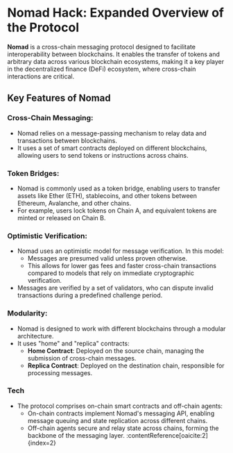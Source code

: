 # Nomad Hack: Expanded Overview of the Protocol

**Nomad** is a cross-chain messaging protocol designed to facilitate interoperability between blockchains. It enables the transfer of tokens and arbitrary data across various blockchain ecosystems, making it a key player in the decentralized finance (DeFi) ecosystem, where cross-chain interactions are critical.

## Key Features of Nomad

### Cross-Chain Messaging:
- Nomad relies on a message-passing mechanism to relay data and transactions between blockchains.
- It uses a set of smart contracts deployed on different blockchains, allowing users to send tokens or instructions across chains.

### Token Bridges:
- Nomad is commonly used as a token bridge, enabling users to transfer assets like Ether (ETH), stablecoins, and other tokens between Ethereum, Avalanche, and other chains.
- For example, users lock tokens on Chain A, and equivalent tokens are minted or released on Chain B.

### Optimistic Verification:
- Nomad uses an optimistic model for message verification. In this model:
  - Messages are presumed valid unless proven otherwise.
  - This allows for lower gas fees and faster cross-chain transactions compared to models that rely on immediate cryptographic verification.
- Messages are verified by a set of validators, who can dispute invalid transactions during a predefined challenge period.

### Modularity:
- Nomad is designed to work with different blockchains through a modular architecture.
- It uses "home" and "replica" contracts:
  - **Home Contract**: Deployed on the source chain, managing the submission of cross-chain messages.
  - **Replica Contract**: Deployed on the destination chain, responsible for processing messages.

### Tech 
- The protocol comprises on-chain smart contracts and off-chain agents:
  - On-chain contracts implement Nomad's messaging API, enabling message queuing and state replication across different chains.
  - Off-chain agents secure and relay state across chains, forming the backbone of the messaging layer. :contentReference[oaicite:2]{index=2}